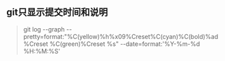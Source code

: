 ## git只显示提交时间和说明
> git log --graph --pretty=format:"%C(yellow)%h%x09%Creset%C(cyan)%C(bold)%ad%Creset  %C(green)%Creset %s" --date=format:'%Y-%m-%d %H:%M:%S'
